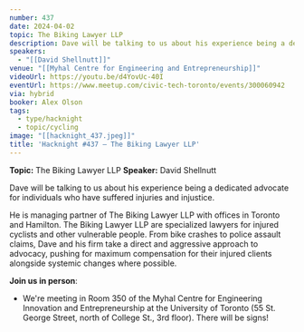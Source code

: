 ```yaml
---
number: 437
date: 2024-04-02
topic: The Biking Lawyer LLP
description: Dave will be talking to us about his experience being a dedicated advocate for individuals who have suffered injuries and injustice.
speakers:
  - "[[David Shellnutt]]"
venue: "[[Myhal Centre for Engineering and Entrepreneurship]]"
videoUrl: https://youtu.be/d4YovUc-40I
eventUrl: https://www.meetup.com/civic-tech-toronto/events/300060942
via: hybrid
booker: Alex Olson
tags:
  - type/hacknight
  - topic/cycling
image: "[[hacknight_437.jpeg]]"
title: 'Hacknight #437 – The Biking Lawyer LLP'
---
```


**Topic:** The Biking Lawyer LLP
**Speaker:** David Shellnutt

Dave will be talking to us about his experience being a dedicated advocate for individuals who have suffered injuries and injustice. 

He is managing partner of The Biking Lawyer LLP with offices in Toronto and Hamilton. The Biking Lawyer LLP are specialized lawyers for injured cyclists and other vulnerable people. From bike crashes to police assault claims, Dave and his firm take a direct and aggressive approach to advocacy, pushing for maximum compensation for their injured clients alongside systemic changes where possible.

**Join us in person**:

* We're meeting in Room 350 of the Myhal Centre for Engineering Innovation and Entrepreneurship at the University of Toronto (55 St. George Street, north of College St., 3rd floor). There will be signs!
